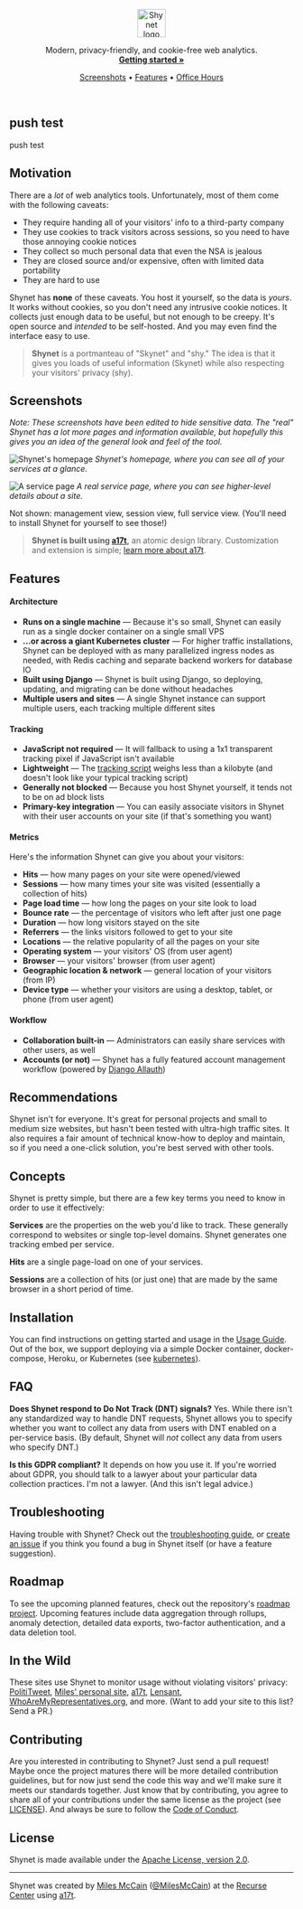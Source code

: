 
<p align="center">
  <img align="center" src="images/logo.png" height="50" alt="Shynet logo">
  <br>

  <p align="center">
    Modern, privacy-friendly, and cookie-free web analytics.
    <br>
    <strong><a href="#installation">Getting started »</a></strong>
  </p>
  <p align="center"><a href="#screenshots">Screenshots</a> &bull; <a href="#features">Features</a> &bull; <a href="https://miles.land/officehours/">Office Hours</a></p>
</p>

<br>

## push test

push test

## Motivation

There are a _lot_ of web analytics tools. Unfortunately, most of them come with the following caveats:

* They require handing all of your visitors' info to a third-party company
* They use cookies to track visitors across sessions, so you need to have those annoying cookie notices
* They collect so much personal data that even the NSA is jealous
* They are closed source and/or expensive, often with limited data portability
* They are hard to use

Shynet has **none** of these caveats. You host it yourself, so the data is _yours_. It works without cookies, so you don't need any intrusive cookie notices. It collects just enough data to be useful, but not enough to be creepy. It's open source and _intended_ to be self-hosted. And you may even find the interface easy to use.

> **Shynet** is a portmanteau of "Skynet" and "shy." The idea is that it gives you loads of useful information (Skynet) while also respecting your visitors' privacy (shy).

## Screenshots

_Note: These screenshots have been edited to hide sensitive data. The "real" Shynet has a lot more pages and information available, but hopefully this gives you an idea of the general look and feel of the tool._

![Shynet's homepage](images/homepage.png)
_Shynet's homepage, where you can see all of your services at a glance._

![A service page](images/service.png)
_A real service page, where you can see higher-level details about a site._

Not shown: management view, session view, full service view. (You'll need to install Shynet for yourself to see those!)

> **Shynet is built using [a17t](https://github.com/milesmcc/a17t),** an atomic design library. Customization and extension is simple; [learn more about a17t](https://github.com/milesmcc/a17t).

## Features

#### Architecture

* **Runs on a single machine** &mdash; Because it's so small, Shynet can easily run as a single docker container on a single small VPS
* **...or across a giant Kubernetes cluster** &mdash; For higher traffic installations, Shynet can be deployed with as many parallelized ingress nodes as needed, with Redis caching and separate backend workers for database IO
* **Built using Django** &mdash; Shynet is built using Django, so deploying, updating, and migrating can be done without headaches
* **Multiple users and sites** &mdash; A single Shynet instance can support multiple users, each tracking multiple different sites

#### Tracking

* **JavaScript not required** &mdash; It will fallback to using a 1x1 transparent tracking pixel if JavaScript isn't available
* **Lightweight** &mdash; The [tracking script](/shynet/analytics/templates/analytics/scripts/page.js) weighs less than a kilobyte (and doesn't look like your typical tracking script)
* **Generally not blocked** &mdash; Because you host Shynet yourself, it tends not to be on ad block lists
* **Primary-key integration** &mdash; You can easily associate visitors in Shynet with their user accounts on your site (if that's something you want)

#### Metrics

Here's the information Shynet can give you about your visitors:

* **Hits** &mdash; how many pages on your site were opened/viewed
* **Sessions** &mdash; how many times your site was visited (essentially a collection of hits)
* **Page load time** &mdash; how long the pages on your site look to load
* **Bounce rate** &mdash; the percentage of visitors who left after just one page
* **Duration** &mdash; how long visitors stayed on the site
* **Referrers** &mdash; the links visitors followed to get to your site
* **Locations** &mdash; the relative popularity of all the pages on your site
* **Operating system** &mdash; your visitors' OS (from user agent)
* **Browser** &mdash; your visitors' browser (from user agent)
* **Geographic location & network** &mdash; general location of your visitors (from IP)
* **Device type** &mdash; whether your visitors are using a desktop, tablet, or phone (from user agent)

#### Workflow
* **Collaboration built-in** &mdash; Administrators can easily share services with other users, as well
* **Accounts (or not)** &mdash; Shynet has a fully featured account management workflow (powered by [Django Allauth](https://github.com/pennersr/django-allauth/))

## Recommendations

Shynet isn't for everyone. It's great for personal projects and small to medium size websites, but hasn't been tested with ultra-high traffic sites. It also requires a fair amount of technical know-how to deploy and maintain, so if you need a one-click solution, you're best served with other tools. 

## Concepts

Shynet is pretty simple, but there are a few key terms you need to know in order to use it effectively:

**Services** are the properties on the web you'd like to track. These generally correspond to websites or single top-level domains. Shynet generates one tracking embed per service.

**Hits** are a single page-load on one of your services.

**Sessions** are a collection of hits (or just one) that are made by the same browser in a short period of time.

## Installation

You can find instructions on getting started and usage in the [Usage Guide](GUIDE.md#installation). Out of the box, we support deploying via a simple Docker container, docker-compose, Heroku, or Kubernetes (see [kubernetes](/kubernetes)).

## FAQ

**Does Shynet respond to Do Not Track (DNT) signals?** Yes. While there isn't any standardized way to handle DNT requests, Shynet allows you to specify whether you want to collect any data from users with DNT enabled on a per-service basis. (By default, Shynet will _not_ collect any data from users who specify DNT.)

**Is this GDPR compliant?** It depends on how you use it. If you're worried about GDPR, you should talk to a lawyer about your particular data collection practices. I'm not a lawyer. (And this isn't legal advice.)

## Troubleshooting

Having trouble with Shynet? Check out the [troubleshooting guide](GUIDE.md#troubleshooting), or [create an issue](https://github.com/milesmcc/shynet/issues/new) if you think you found a bug in Shynet itself (or have a feature suggestion).

## Roadmap

To see the upcoming planned features, check out the repository's [roadmap project](https://github.com/milesmcc/shynet/projects/1). Upcoming features include data aggregation through rollups, anomaly detection, detailed data exports, two-factor authentication, and a data deletion tool.

## In the Wild

These sites use Shynet to monitor usage without violating visitors' privacy: [PolitiTweet](https://polititweet.org), [Miles' personal site](https://miles.land), [a17t](https://a17t.miles.land), [Lensant](https://lensant.com), [WhoAreMyRepresentatives.org](https://whoaremyrepresentatives.org), and more. (Want to add your site to this list? Send a PR.) 

## Contributing

Are you interested in contributing to Shynet? Just send a pull request! Maybe once the project matures there will be more detailed contribution guidelines, but for now just send the code this way and we'll make sure it meets our standards together. Just know that by contributing, you agree to share all of your contributions under the same license as the project (see [LICENSE](LICENSE)). And always be sure to follow the [Code of Conduct](https://github.com/milesmcc/shynet/blob/master/CODE_OF_CONDUCT.md).

## License

Shynet is made available under the [Apache License, version 2.0](LICENSE).

---

Shynet was created by [Miles McCain](https://miles.land) ([@MilesMcCain](https://twitter.com/MilesMcCain)) at the [Recurse Center](https://recurse.com) using [a17t](https://a17t.miles.land).
